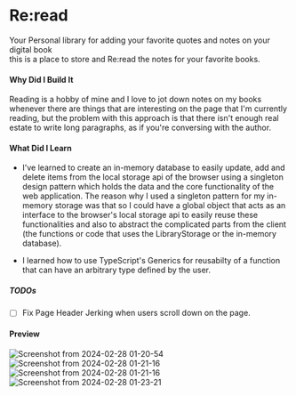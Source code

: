 # Re:read

Your Personal library for adding your favorite quotes and notes on your digital book  
this is a place to store and Re:read the notes for your favorite books.

#### Why Did I Build It

Reading is a hobby of mine and I love to jot down notes on my books whenever there are things that are interesting on the page that I'm currently reading, but the problem with this approach is that there isn't enough real estate to write long paragraphs, as if you're conversing with the author.

#### What Did I Learn

- I've learned to create an in-memory database to easily update, add and delete items from the local storage api of the browser using a singleton design pattern which holds the data and the core functionality of the web application. The reason why I used a singleton pattern for my in-memory storage was that so I could have a global object that acts as an interface to the browser's local storage api to easily reuse these functionalities and also to abstract the complicated parts from the client (the functions or code that uses the LibraryStorage or the in-memory database).

- I learned how to use TypeScript's Generics for reusabilty of a function that can have an arbitrary type defined by the user.

##### TODOs

- [ ] Fix Page Header Jerking when users scroll down on the page.

#### Preview
![Screenshot from 2024-02-28 01-20-54](https://github.com/Sty6x/re-read/assets/53662191/5062405d-20e9-4ed1-8f14-88b5ae955e61)
![Screenshot from 2024-02-28 01-21-16](https://github.com/Sty6x/re-read/assets/53662191/1cb199a0-d660-4c10-a850-5bf1cae02d29)
![Screenshot from 2024-02-28 01-21-16](https://github.com/Sty6x/re-read/assets/53662191/6fae13a2-c416-460a-9e79-50d0c82f77e5)
![Screenshot from 2024-02-28 01-23-21](https://github.com/Sty6x/re-read/assets/53662191/e395972d-b820-4184-b82e-4df9f2c858fb)
